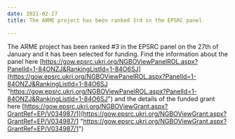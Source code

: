 ```yaml
---
date: 2021-02-27
title: The ARME project has been ranked 3rd in the EPSRC panel

---
```

The ARME project has been ranked #3 in the EPSRC panel on the 27th of January and it has been selected for funding. Find the information about the panel here [https://gow.epsrc.ukri.org/NGBOViewPanelROL.aspx?PanelId=1-84ONZJ&RankingListId=1-84O6SJ](https://gow.epsrc.ukri.org/NGBOViewPanelROL.aspx?PanelId=1-84ONZJ&RankingListId=1-84O6SJ "https://gow.epsrc.ukri.org/NGBOViewPanelROL.aspx?PanelId=1-84ONZJ&RankingListId=1-84O6SJ") and the details of the funded grant here [https://gow.epsrc.ukri.org/NGBOViewGrant.aspx?GrantRef=EP/V034987/1](https://gow.epsrc.ukri.org/NGBOViewGrant.aspx?GrantRef=EP/V034987/1 "https://gow.epsrc.ukri.org/NGBOViewGrant.aspx?GrantRef=EP/V034987/1")
